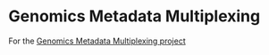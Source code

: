 # Genomics Metadata Multiplexing

For the [Genomics Metadata Multiplexing project](https://wehi-researchcomputing.github.io/students-genomics-metadata.html)

